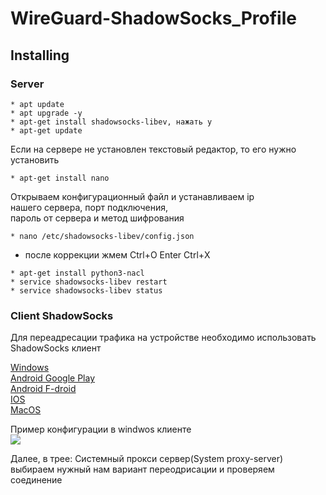 # WireGuard-ShadowSocks_Profile

Installing
-------------------------
### Server
```no-highlight
* apt update  
* apt upgrade -y  
* apt-get install shadowsocks-libev, нажать y  
* apt-get update
```
Если на сервере не установлен текстовый редактор, то его нужно установить
```no-highlight
* apt-get install nano  
```

Открываем конфигурационный файл и устанавливаем ip  
нашего сервера, порт подключения,  
пароль от сервера и метод шифрования  

```no-highlight
* nano /etc/shadowsocks-libev/config.json  
```
* после коррекции жмем Ctrl+O Enter Ctrl+Х

```no-highlight
* apt-get install python3-nacl 
* service shadowsocks-libev restart  
* service shadowsocks-libev status  
```

### Client ShadowSocks
Для переадресации трафика на устройстве необходимо использовать ShadowSocks клиент  

[Windows](https://github.com/shadowsocks/shadowsocks-windows/releases/)  
[Android Google Play](https://play.google.com/store/apps/details?id=com.github.shadowsocks&hl=ru&gl=US)  
[Android F-droid](https://f-droid.org/ru/packages/com.gitlab.mahc9kez.shadowsocks.foss/)  
[IOS](https://apps.apple.com/ru/app/sockswitch-shadowsocks-client/id1453207024)  
[MacOS](https://universonic.github.io/shadowsocks-macos/)  

Пример конфигурации в windwos клиенте  
![](https://imageup.ru/img256/3966154/shadowsocks_fafjl4rvly.png?nc)

Далее, в трее: Системный прокси сервер(System proxy-server) выбираем нужный нам вариант переодрисации и проверяем соединение 












